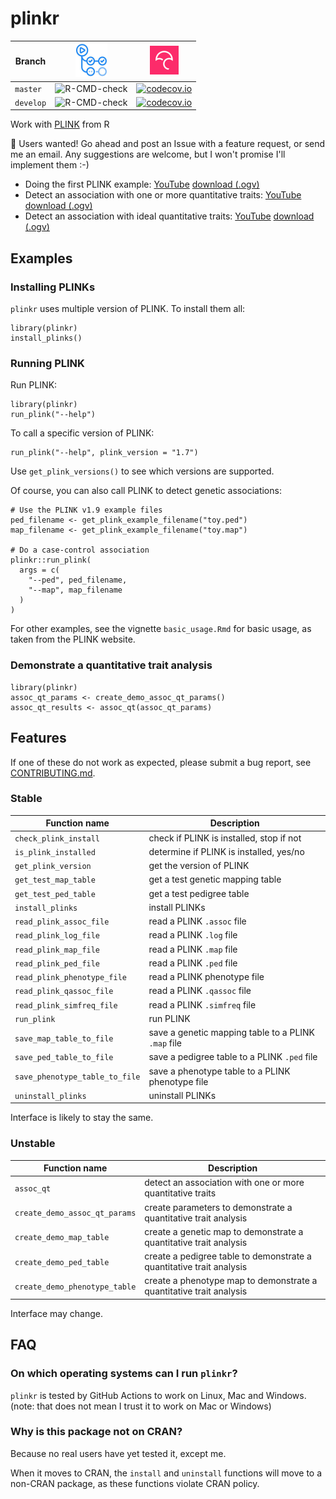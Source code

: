 # plinkr

Branch   |[![GitHub Actions logo](man/figures/GitHubActions.png)](https://github.com/richelbilderbeek/plinkr/actions)|[![Codecov logo](man/figures/Codecov.png)](https://www.codecov.io)
---------|-----------------------------------------------------------------------------------------------------------|----------------------------------------------------------------------------------------------------------------------------------------------------------------
`master` |![R-CMD-check](https://github.com/richelbilderbeek/plinkr/workflows/R-CMD-check/badge.svg?branch=master)   |[![codecov.io](https://codecov.io/github/richelbilderbeek/plinkr/coverage.svg?branch=master)](https://codecov.io/github/richelbilderbeek/plinkr/branch/master)
`develop`|![R-CMD-check](https://github.com/richelbilderbeek/plinkr/workflows/R-CMD-check/badge.svg?branch=develop)  |[![codecov.io](https://codecov.io/github/richelbilderbeek/plinkr/coverage.svg?branch=develop)](https://codecov.io/github/richelbilderbeek/plinkr/branch/develop)

Work with [PLINK](http://zzz.bwh.harvard.edu/plink/) from R

:construction: Users wanted! Go ahead and post an Issue with a feature request, or send me an email. Any suggestions are welcome, but I won't promise I'll implement them :-)

 * Doing the first PLINK example: [YouTube](https://youtu.be/LsfKQw2oIUg) [download (.ogv)](http://richelbilderbeek.nl/plinkr_basic_usage.ogv)
 * Detect an association with one or more quantitative traits: [YouTube](https://youtu.be/IicNdc8sDfI) [download (.ogv)](http://richelbilderbeek.nl/plinkr_assoc_qt.ogv)
 * Detect an association with ideal quantitative traits: [YouTube](https://youtu.be/oXGy83WiHm4) [download (.ogv)](http://richelbilderbeek.nl/plinkr_demo_qt_assoc.ogv)

## Examples

### Installing PLINKs

`plinkr` uses multiple version of PLINK. To install them all:

```
library(plinkr)
install_plinks()
```

### Running PLINK

Run PLINK:

```
library(plinkr)
run_plink("--help")
```

To call a specific version of PLINK:

```
run_plink("--help", plink_version = "1.7")
```

Use `get_plink_versions()` to see which versions are supported.

Of course, you can also call PLINK to detect genetic associations:

```
# Use the PLINK v1.9 example files
ped_filename <- get_plink_example_filename("toy.ped")
map_filename <- get_plink_example_filename("toy.map")

# Do a case-control association
plinkr::run_plink(
  args = c(
    "--ped", ped_filename, 
    "--map", map_filename
  )
)
```

For other examples, see the vignette `basic_usage.Rmd` for basic usage,
as taken from the PLINK website.

### Demonstrate a quantitative trait analysis

```
library(plinkr)
assoc_qt_params <- create_demo_assoc_qt_params()
assoc_qt_results <- assoc_qt(assoc_qt_params)
```

## Features

If one of these do not work as expected, 
please submit a bug report,
see [CONTRIBUTING.md](CONTRIBUTING.md).

### Stable

Function name                 | Description
------------------------------|-----------------------------------------------------
`check_plink_install`         | check if PLINK is installed, stop if not
`is_plink_installed`          | determine if PLINK is installed, yes/no
`get_plink_version`           | get the version of PLINK
`get_test_map_table`          | get a test genetic mapping table
`get_test_ped_table`          | get a test pedigree table
`install_plinks`              | install PLINKs
`read_plink_assoc_file`       | read a PLINK `.assoc` file
`read_plink_log_file`         | read a PLINK `.log` file
`read_plink_map_file`         | read a PLINK `.map` file
`read_plink_ped_file`         | read a PLINK `.ped` file
`read_plink_phenotype_file`   | read a PLINK phenotype file
`read_plink_qassoc_file`      | read a PLINK `.qassoc` file
`read_plink_simfreq_file`     | read a PLINK `.simfreq` file
`run_plink`                   | run PLINK
`save_map_table_to_file`      | save a genetic mapping table to a PLINK `.map` file
`save_ped_table_to_file`      | save a pedigree table to a PLINK `.ped` file
`save_phenotype_table_to_file`| save a phenotype table to a PLINK phenotype file
`uninstall_plinks`            | uninstall PLINKs

Interface is likely to stay the same. 

### Unstable

Function name                 | Description
------------------------------|---------------------------------------------------------------------
`assoc_qt`                    | detect an association with one or more quantitative traits
`create_demo_assoc_qt_params` | create parameters to demonstrate a quantitative trait analysis
`create_demo_map_table`       | create a genetic map to demonstrate a quantitative trait analysis 
`create_demo_ped_table`       | create a pedigree table to demonstrate a quantitative trait analysis 
`create_demo_phenotype_table` | create a phenotype map to demonstrate a quantitative trait analysis 

Interface may change.

## FAQ

### On which operating systems can I run `plinkr`?

`plinkr` is tested by GitHub Actions to work on Linux, Mac and Windows.
(note: that does not mean I trust it to work on Mac or Windows)

### Why is this package not on CRAN?

Because no real users have yet tested it, except me.

When it moves to CRAN, the `install` and `uninstall` functions will move
to a non-CRAN package, as these functions violate CRAN policy.

